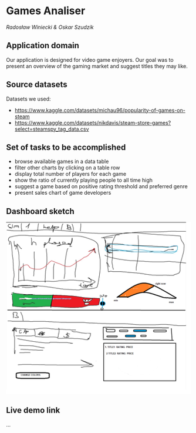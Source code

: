 # Games Analiser
*Radosław Winiecki & Oskar Szudzik*

## Application domain

Our application is designed for video game enjoyers. Our goal was to present an overview of the gaming market and suggest titles they may like.

## Source datasets

Datasets we used:
* https://www.kaggle.com/datasets/michau96/popularity-of-games-on-steam
* https://www.kaggle.com/datasets/nikdavis/steam-store-games?select=steamspy_tag_data.csv

## Set of tasks to be accomplished

* browse available games in a data table
* filter other charts by clicking on a table row
* display total number of players for each game
* show the ratio of currently playing people to all time high
* suggest a game based on positive rating threshold and preferred genre
* present sales chart of game developers

## Dashboard sketch
![](data/sketch.jpg)

## Live demo link

...
